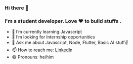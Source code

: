 ### Hi there 👋
### I'm a student developer. Love ❤ to build stuffs . 


<!-- 🔭 I’m currently working on ... -->
- 🌱 I’m currently learning Javascript      <!-- 👯 I’m looking to collaborate on ... -->
- 🤔 I’m looking for Internship opportunities
- 💬 Ask me about Javascript, Node, Flutter, Basic AI stuff✌
- 📫 How to reach me: [LinkedIn](https://www.linkedin.com/in/bikideka/) 
- 😄 Pronouns: he/him
<!-- ⚡ Fun fact: ... -->

